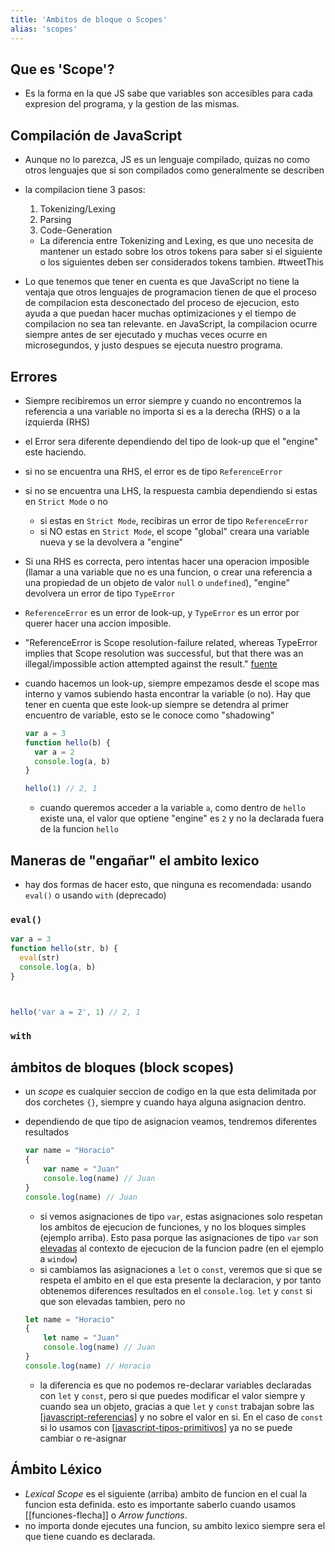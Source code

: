 ```yaml
---
title: 'Ambitos de bloque o Scopes'
alias: 'scopes'
---
```


## Que es 'Scope'?

- Es la forma en la que JS sabe que variables son accesibles para cada expresion del programa, y la gestion de las mismas.

## Compilación de JavaScript

- Aunque no lo parezca, JS es un lenguaje compilado, quizas no como otros lenguajes que si son compilados como generalmente se describen
- la compilacion tiene 3 pasos:
  1. Tokenizing/Lexing
  2. Parsing
  3. Code-Generation

  - La diferencia entre Tokenizing and Lexing, es que uno necesita de mantener un estado sobre los otros tokens para saber si el siguiente o los siguientes deben ser considerados tokens tambien. #tweetThis
- Lo que tenemos que tener en cuenta es que JavaScript no tiene la ventaja que otros lenguajes de programacion tienen de que el proceso de compilacion esta desconectado del proceso de ejecucion, esto ayuda a que puedan hacer muchas optimizaciones y el tiempo de compilacion no sea tan relevante. en JavaScript, la compilacion ocurre siempre antes de ser ejecutado y muchas veces ocurre en microsegundos, y justo despues se ejecuta nuestro programa.

## Errores

- Siempre recibiremos un error siempre y cuando no encontremos la referencia a una variable no importa si es a la derecha (RHS) o a la izquierda (RHS)
- el Error sera diferente dependiendo del tipo de look-up que el "engine" este haciendo.
- si no se encuentra una RHS, el error es de tipo `ReferenceError`
- si no se encuentra una LHS, la respuesta cambia dependiendo si estas en `Strict Mode` o no
  - si estas en `Strict Mode`, recibiras un error de tipo `ReferenceError`
  - si NO estas en `Strict Mode`, el scope "global" creara una variable nueva y se la devolvera a "engine"
- Si una RHS es correcta, pero intentas hacer una operacion imposible (llamar a una variable que no es una funcion, o crear una referencia a una propiedad de un objeto de valor `null` o `undefined`), "engine" devolvera un error de tipo `TypeError`
- `ReferenceError` es un error de look-up, y `TypeError` es un error por querer hacer una accion imposible.
- "ReferenceError is Scope resolution-failure related, whereas TypeError implies that Scope resolution was successful, but that there was an illegal/impossible action attempted against the result." [fuente](https://github.com/getify/You-Dont-Know-JS/blob/1st-ed/scope%20%26%20closures/ch1.md#errors)
- cuando hacemos un look-up, siempre empezamos desde el scope mas interno y vamos subiendo hasta encontrar la variable (o no). Hay que tener en cuenta que este look-up siempre se detendra al primer encuentro de variable, esto se le conoce como "shadowing"

  ```js
  var a = 3
  function hello(b) {
    var a = 2
    console.log(a, b)
  }

  hello(1) // 2, 1
  ```

  - cuando queremos acceder a la variable `a`, como dentro de `hello` existe una, el valor que optiene "engine" es `2` y no la declarada fuera de la funcion `hello`

## Maneras de "engañar" el ambito lexico

- hay dos formas de hacer esto, que ninguna es recomendada: usando `eval()` o usando `with` (deprecado)

### `eval()`

```js
var a = 3
function hello(str, b) {
  eval(str)
  console.log(a, b)
}



hello('var a = 2', 1) // 2, 1
```

### `with`


## ámbitos de bloques (block scopes)

- un *scope* es cualquier seccion de codigo en la que esta delimitada por dos corchetes `{}`, siempre y cuando haya alguna asignacion dentro.
- dependiendo de que tipo de asignacion veamos, tendremos diferentes resultados
  
  ```js
  var name = "Horacio"
  { 
      var name = "Juan"
      console.log(name) // Juan
  }
  console.log(name) // Juan
  ```

  - si vemos asignaciones de tipo `var`, estas asignaciones solo respetan los ambitos de ejecucion de funciones, y no los bloques simples (ejemplo arriba). Esto pasa porque las asignaciones de tipo `var` son [elevadas](javascript-hoisting.md) al contexto de ejecucion de la funcion padre (en el ejemplo a `window`)
  - si cambiamos las asignaciones a `let` o `const`, veremos que si que se respeta el ambito en el que esta presente la declaracion, y por tanto obtenemos diferences resultados en el `console.log`. `let` y `const` si que son elevadas tambien, pero no 
  
  ```js
  let name = "Horacio"
  {
      let name = "Juan"
      console.log(name) // Juan
  }
  console.log(name) // Horacio
  ```

  - la diferencia es que no podemos re-declarar variables declaradas con `let` y `const`, pero si que puedes modificar el valor siempre y cuando sea un objeto, gracias a que `let` y `const` trabajan sobre las [[javascript-referencias]] y no sobre el valor en si. En el caso de `const` si lo usamos con [[javascript-tipos-primitivos]] ya no se puede cambiar o re-asignar

## Ámbito Léxico

- *Lexical Scope* es el siguiente (arriba) ambito de funcion en el cual la funcion esta definida. esto es importante saberlo cuando usamos [[funciones-flecha]] o *Arrow functions*.
- no importa donde ejecutes una funcion, su ambito lexico siempre sera el que tiene cuando es declarada.



[//begin]: # "Autogenerated link references for markdown compatibility"
[javascript-referencias]: javascript-referencias "Referencias en JavaScript"
[javascript-tipos-primitivos]: javascript-tipos-primitivos "Tipos Primitivos"
[//end]: # "Autogenerated link references"